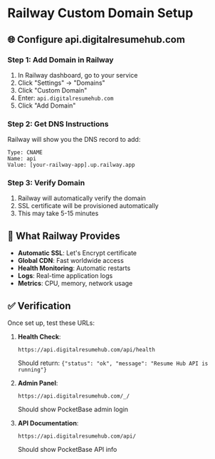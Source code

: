 # Railway Custom Domain Setup

## 🌐 Configure api.digitalresumehub.com

### Step 1: Add Domain in Railway
1. In Railway dashboard, go to your service
2. Click "Settings" → "Domains"  
3. Click "Custom Domain"
4. Enter: `api.digitalresumehub.com`
5. Click "Add Domain"

### Step 2: Get DNS Instructions
Railway will show you the DNS record to add:
```
Type: CNAME
Name: api
Value: [your-railway-app].up.railway.app
```

### Step 3: Verify Domain
1. Railway will automatically verify the domain
2. SSL certificate will be provisioned automatically
3. This may take 5-15 minutes

## 🔧 What Railway Provides

- **Automatic SSL**: Let's Encrypt certificate
- **Global CDN**: Fast worldwide access
- **Health Monitoring**: Automatic restarts
- **Logs**: Real-time application logs
- **Metrics**: CPU, memory, network usage

## ✅ Verification

Once set up, test these URLs:

1. **Health Check**:
   ```
   https://api.digitalresumehub.com/api/health
   ```
   Should return: `{"status": "ok", "message": "Resume Hub API is running"}`

2. **Admin Panel**:
   ```
   https://api.digitalresumehub.com/_/
   ```
   Should show PocketBase admin login

3. **API Documentation**:
   ```
   https://api.digitalresumehub.com/api/
   ```
   Should show PocketBase API info